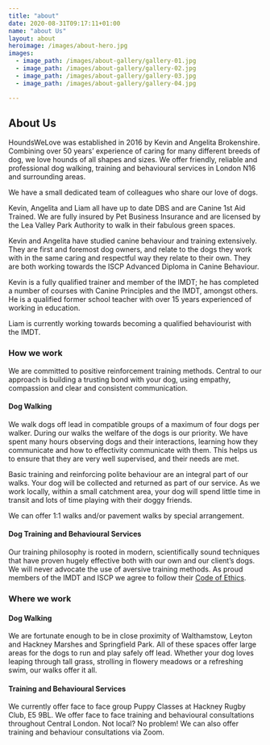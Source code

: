 ```yaml
---
title: "about"
date: 2020-08-31T09:17:11+01:00
name: "about Us"
layout: about
heroimage: /images/about-hero.jpg
images:
  - image_path: /images/about-gallery/gallery-01.jpg
  - image_path: /images/about-gallery/gallery-02.jpg
  - image_path: /images/about-gallery/gallery-03.jpg
  - image_path: /images/about-gallery/gallery-04.jpg

---
```


## About Us
HoundsWeLove was established in 2016 by Kevin and Angelita Brokenshire. Combining over 50 years’ experience of caring for many different breeds of dog, we love hounds of all shapes and sizes. We offer friendly, reliable and professional dog walking, training and behavioural services in London N16 and surrounding areas.

We have a small dedicated team of colleagues who share our love of dogs.

Kevin, Angelita and Liam all have up to date DBS and are Canine 1st Aid Trained. We are fully insured by Pet Business Insurance and are licensed by the Lea Valley Park Authority to walk in their fabulous green spaces.

Kevin and Angelita have studied canine behaviour and training extensively. They are first and foremost dog owners, and relate to the dogs they work with in the same caring and respectful way they relate to their own. They are both working towards the ISCP Advanced Diploma in Canine Behaviour. 
 
Kevin is a fully qualified trainer and member of the IMDT; he has completed a number of courses with Canine Principles and the IMDT, amongst others. He is a qualified former school teacher with over 15 years experienced of working in education.
 
Liam is currently working towards becoming a qualified behaviourist with the IMDT.

### How we work
We are committed to positive reinforcement training methods. Central to our approach is building a trusting bond with your dog, using empathy, compassion and clear and consistent communication.

#### Dog Walking

We walk dogs off lead in compatible groups of a maximum of four dogs per walker. During our walks the welfare of the dogs is our priority. We have spent many hours observing dogs and their interactions, learning how they communicate and how to effectivity communicate with them. This helps us to ensure that they are very well supervised, and their needs are met.

Basic training and reinforcing polite behaviour are an integral part of our walks. Your dog will be collected and returned as part of our service. As we work locally, within a small catchment area, your dog will spend little time in transit and lots of time playing with their doggy friends.

We can offer 1:1 walks and/or pavement walks by special arrangement.

#### Dog Training and Behavioural Services

Our training philosophy is rooted in modern, scientifically sound techniques that have proven hugely effective both with our own and our client’s dogs. We will never advocate the use of aversive training methods. As proud members of the IMDT and ISCP we agree to follow their [Code of Ethics](/pdf/IMDT-ISCP-Code-of-Ethics.pdf).


### Where we work
#### Dog Walking

We are fortunate enough to be in close proximity of Walthamstow, Leyton and Hackney Marshes and Springfield Park. All of these spaces offer large areas for the dogs to run and play safely off lead. Whether your dog loves leaping through tall grass, strolling in flowery meadows or a refreshing swim, our walks offer it all.

#### Training and Behavioural Services

We currently offer face to face group Puppy Classes at Hackney Rugby Club, E5 9BL. We offer face to face training and behavioural consultations throughout Central London. Not local? No problem! We can also offer training and behaviour consultations via Zoom.


